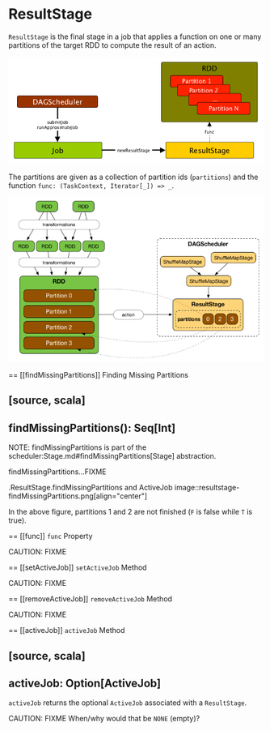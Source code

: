 # ResultStage

`ResultStage` is the final stage in a job that applies a function on one or many partitions of the target RDD to compute the result of an action.

![Job creates ResultStage as the first stage](../images/scheduler/dagscheduler-job-resultstage.png)

The partitions are given as a collection of partition ids (`partitions`) and the function `func: (TaskContext, Iterator[_]) => _`.

![ResultStage and partitions](../images/scheduler/dagscheduler-resultstage-partitions.png)

== [[findMissingPartitions]] Finding Missing Partitions

[source, scala]
----
findMissingPartitions(): Seq[Int]
----

NOTE: findMissingPartitions is part of the scheduler:Stage.md#findMissingPartitions[Stage] abstraction.

findMissingPartitions...FIXME

.ResultStage.findMissingPartitions and ActiveJob
image::resultstage-findMissingPartitions.png[align="center"]

In the above figure, partitions 1 and 2 are not finished (`F` is false while `T` is true).

== [[func]] `func` Property

CAUTION: FIXME

== [[setActiveJob]] `setActiveJob` Method

CAUTION: FIXME

== [[removeActiveJob]] `removeActiveJob` Method

CAUTION: FIXME

== [[activeJob]] `activeJob` Method

[source, scala]
----
activeJob: Option[ActiveJob]
----

`activeJob` returns the optional `ActiveJob` associated with a `ResultStage`.

CAUTION: FIXME When/why would that be `NONE` (empty)?
